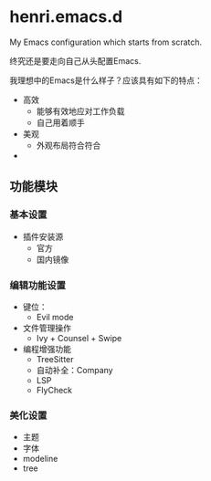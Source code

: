 # henri.emacs.d

 My Emacs configuration which starts from scratch.


终究还是要走向自己从头配置Emacs.

我理想中的Emacs是什么样子？应该具有如下的特点：

- 高效
  - 能够有效地应对工作负载
  - 自己用着顺手
- 美观
  - 外观布局符合符合
- 
## 功能模块

### 基本设置

- 插件安装源
  - 官方
  - 国内镜像

### 编辑功能设置

- 键位：
  - Evil mode
- 文件管理操作
  - Ivy + Counsel + Swipe
- 编程增强功能
  - TreeSitter
  - 自动补全：Company
  - LSP
  - FlyCheck


### 美化设置

- 主题
- 字体
- modeline
- tree

